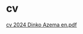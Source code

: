 # cv
[cv 2024 Dinko Azema en.pdf](https://github.com/user-attachments/files/17422544/cv.2024.Dinko.Azema.en.pdf)
